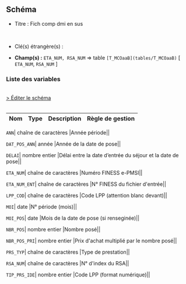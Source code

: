 ## Schéma


- Titre : Fich comp dmi en sus
<br />



- Clé(s) étrangère(s) : <br />

- **Champ(s) :** `ETA_NUM, RSA_NUM`
  => table `[T_MCOaaB](tables/T_MCOaaB)` [ `ETA_NUM`, `RSA_NUM` ]<br />

 
### Liste des variables
<br />
<div>
    <a href="https://gitlab.com/healthdatahub/applications-du-hdh/schema-snds/-/tree/master/schemas/PMSI MCO/T_MCOaaDMIP.json"
       target="_blank" rel="noopener noreferrer">> Éditer le schéma</a>
</div>
<br />

Nom | Type | Description | Règle de gestion
-|-|-|-



`ANN`| chaîne de caractères |Année période||

`DAT_POS_ANN`| année |Année de la date de pose||

`DELAI`| nombre entier |Délai entre la date d’entrée du séjour et la date de pose||

`ETA_NUM`| chaîne de caractères |Numéro FINESS e-PMSI||

`ETA_NUM_ENT`| chaîne de caractères |N° FINESS du fichier d'entrée||

`LPP_COD`| chaîne de caractères |Code LPP (attention blanc devant)||

`MOI`| date |N° période (mois)||

`MOI_POS`| date |Mois de la date de pose (si renseginée)||

`NBR_POS`| nombre entier |Nombre posé||

`NBR_POS_PRI`| nombre entier |Prix d'achat multiplié par le nombre posé||

`PRS_TYP`| chaîne de caractères |Type de prestation||

`RSA_NUM`| chaîne de caractères |N° d'index du RSA||

`TIP_PRS_IDE`| nombre entier |Code LPP (format numérique)||
